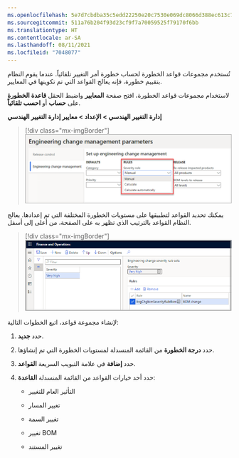 ```yaml
---
ms.openlocfilehash: 5e7d7cbdba35c5edd22250e20c7530e069dc8066d388ec613c7cc39993092579
ms.sourcegitcommit: 511a76b204f93d23cf9f7a70059525f79170f6bb
ms.translationtype: HT
ms.contentlocale: ar-SA
ms.lasthandoff: 08/11/2021
ms.locfileid: "7048077"
---
```

تُستخدم مجموعات قواعد الخطورة لحساب خطورة أمر التغيير تلقائياً. عندما يقوم النظام بتقييم خطورة، فإنه يعالج القواعد التي تم تكوينها في المعايير. 

لاستخدام مجموعات قواعد الخطورة، افتح صفحة **المعايير** واضبط الحقل **قاعدة الخطورة** على **حساب** أو **احسب تلقائياً**.

**إدارة التغيير الهندسي > الإعداد > معايير إدارة التغيير الهندسي**

> [!div class="mx-imgBorder"]
> [![لقطة شاشة لعلامة تبويب إدارة التغيير الهندسي في صفحة معايير إدارة التغيير الهندسي.](../media/engineering-change-management-parameters.png)](../media/engineering-change-management-parameters.png#lightbox)

يمكنك تحديد القواعد لتطبيقها على مستويات الخطورة المختلفة التي تم إعدادها. يعالج النظام القواعد بالترتيب الذي تظهر به على الصفحة، من أعلى إلى أسفل.

> [!div class="mx-imgBorder"]
> [![لقطة شاشة لصفحة مجموعات قواعد خطورة التغيير الهندسي. درجة الخطورة عالية جداً، والقاعدة هي EngChgEcmSeverityRuleBom، والاسم هو تغيير قائمة مكونات الصنف.](../media/engineering-change-severity-rules.png)](../media/engineering-change-severity-rules.png#lightbox)

لإنشاء مجموعة قواعد، اتبع الخطوات التالية:

1. حدد **جديد**.

1. حدد **درجة الخطورة** من القائمة المنسدلة لمستويات الخطورة التي تم إنشاؤها.

1. حدد **إضافة** في علامة التبويب السريعة **القواعد**.

1. حدد أحد خيارات القواعد من القائمة المنسدلة **القاعدة**:

    - التأثير العام للتغيير

    - تغيير المسار

    - تغيير السمة

    - تغيير BOM

    - تغيير المستند


